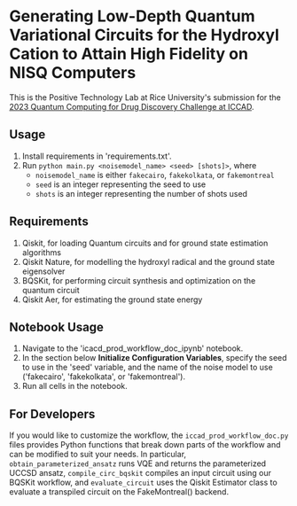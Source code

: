 # Generating Low-Depth Quantum Variational Circuits for the Hydroxyl Cation to Attain High Fidelity on NISQ Computers

This is the Positive Technology Lab at Rice University's submission for the [2023 Quantum Computing for Drug Discovery Challenge at ICCAD](https://qccontest.github.io/QC-Contest/index.html).

## Usage
1. Install requirements in 'requirements.txt'.
2. Run `python main.py <noisemodel_name> <seed> [shots]>`, where
    - `noisemodel_name` is either `fakecairo`, `fakekolkata`, or `fakemontreal`
    - `seed` is an integer representing the seed to use
    - `shots` is an integer representing the number of shots used

## Requirements
1. Qiskit, for loading Quantum circuits and for ground state estimation algorithms
2. Qiskit Nature, for modelling the hydroxyl radical and the ground state eigensolver
3. BQSKit, for performing circuit synthesis and optimization on the quantum circuit
4. Qiskit Aer, for estimating the ground state energy

## Notebook Usage
1. Navigate to the 'icacd_prod_workflow_doc_ipynb' notebook.
2. In the section below **Initialize Configuration Variables**, specify the seed to use in the 'seed' variable, and the name of the noise model to use ('fakecairo', 'fakekolkata', or 'fakemontreal').
3. Run all cells in the notebook.

## For Developers
If you would like to customize the workflow, the `iccad_prod_workflow_doc.py` files provides Python functions that break down parts of the workflow and can be modified to suit your needs. In particular, `obtain_parameterized_ansatz` runs VQE and returns the parameterized UCCSD ansatz, `compile_circ_bqskit` compiles an input circuit using our BQSKit workflow, and `evaluate_circuit` uses the Qiskit Estimator class to evaluate a transpiled circuit on the FakeMontreal() backend.
